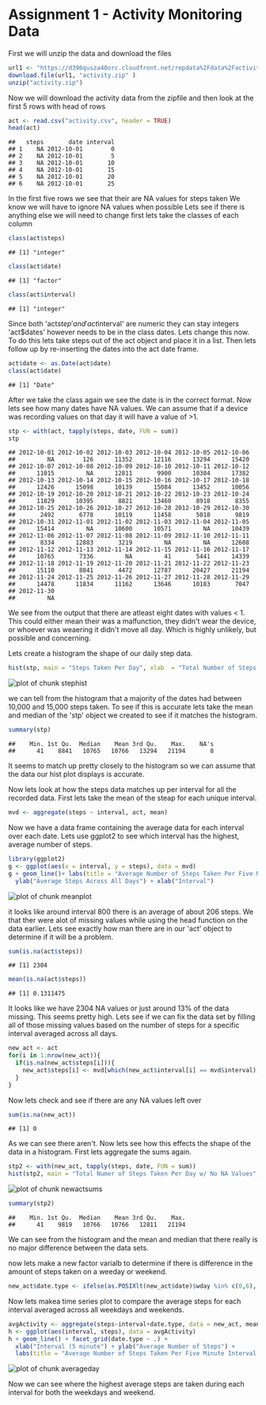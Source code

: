 Assignment 1 - Activity Monitoring Data
=======================================

First we will unzip the data and download the files

```r
url1 <- "https://d396qusza40orc.cloudfront.net/repdata%2Fdata%2Factivity.zip"
download.file(url1, "activity.zip" )
unzip("activity.zip")
```
Now we will download the activity data from the zipfile 
and then look at the first 5 rows with head of rows

```r
act <- read.csv("activity.csv", header = TRUE)
head(act)
```

```
##   steps       date interval
## 1    NA 2012-10-01        0
## 2    NA 2012-10-01        5
## 3    NA 2012-10-01       10
## 4    NA 2012-10-01       15
## 5    NA 2012-10-01       20
## 6    NA 2012-10-01       25
```
In the first five rows we see that their are NA values for steps taken
We know we will have to ignore NA values when possible
Lets see if there is anything else we will need to change
first lets take the classes of each column

```r
class(act$steps)
```

```
## [1] "integer"
```

```r
class(act$date)
```

```
## [1] "factor"
```

```r
class(act$interval)
```

```
## [1] "integer"
```
Since both 'act$step' and 'act$interval' are numeric they can stay integers
'act$dates' however needs to be in the class dates. Lets change this now.
To do this lets take steps out of the act object and place it in a list.
Then lets follow up by re-inserting the dates into the act date frame.

```r
act$date <- as.Date(act$date)
class(act$date)
```

```
## [1] "Date"
```
After we take the class again we see the date is in the correct format.
Now lets see how many dates have NA values. We can assume that if a 
device was recording values on that day it will have a value of >1. 

```r
stp <- with(act, tapply(steps, date, FUN = sum))
stp
```

```
## 2012-10-01 2012-10-02 2012-10-03 2012-10-04 2012-10-05 2012-10-06 
##         NA        126      11352      12116      13294      15420 
## 2012-10-07 2012-10-08 2012-10-09 2012-10-10 2012-10-11 2012-10-12 
##      11015         NA      12811       9900      10304      17382 
## 2012-10-13 2012-10-14 2012-10-15 2012-10-16 2012-10-17 2012-10-18 
##      12426      15098      10139      15084      13452      10056 
## 2012-10-19 2012-10-20 2012-10-21 2012-10-22 2012-10-23 2012-10-24 
##      11829      10395       8821      13460       8918       8355 
## 2012-10-25 2012-10-26 2012-10-27 2012-10-28 2012-10-29 2012-10-30 
##       2492       6778      10119      11458       5018       9819 
## 2012-10-31 2012-11-01 2012-11-02 2012-11-03 2012-11-04 2012-11-05 
##      15414         NA      10600      10571         NA      10439 
## 2012-11-06 2012-11-07 2012-11-08 2012-11-09 2012-11-10 2012-11-11 
##       8334      12883       3219         NA         NA      12608 
## 2012-11-12 2012-11-13 2012-11-14 2012-11-15 2012-11-16 2012-11-17 
##      10765       7336         NA         41       5441      14339 
## 2012-11-18 2012-11-19 2012-11-20 2012-11-21 2012-11-22 2012-11-23 
##      15110       8841       4472      12787      20427      21194 
## 2012-11-24 2012-11-25 2012-11-26 2012-11-27 2012-11-28 2012-11-29 
##      14478      11834      11162      13646      10183       7047 
## 2012-11-30 
##         NA
```
We see from the output that there are atleast eight dates with values < 1.
This could either mean their was a malfunction, they didn't wear the device, or 
whoever was weaering it didn't move all day. Which is highly unlikely, but possible and concerning. 

Lets create a histogram the shape of our daily step data.

```r
hist(stp, main = "Steps Taken Per Day", xlab  = "Total Number of Steps Per Day", col = "red")
```

![plot of chunk stephist](figure/stephist-1.png)



we can tell from the histogram that a majority of the dates had between 10,000 and 15,000
steps taken. To see if this is accurate lets take the mean and median of the 'stp' object
we created to see if it matches the histogram. 

```r
summary(stp)
```

```
##    Min. 1st Qu.  Median    Mean 3rd Qu.    Max.    NA's 
##      41    8841   10765   10766   13294   21194       8
```

It seems to match up pretty closely to the histogram so we can assume that the data our hist plot displays is accurate.
 
Now lets look at how the steps data matches up per interval for all the recorded data.
First lets take the mean of the steap for each unique interval.

```r
mvd <- aggregate(steps ~ interval, act, mean)
```
Now we have a data frame containing the average data for each interval over each date.
Lets use ggplot2 to see which interval has the highest, average number of steps.

```r
library(ggplot2)
g <- ggplot(aes(x = interval, y = steps), data = mvd)
g + geom_line()+ labs(title = "Average Number of Steps Taken Per Five Minute Interval") +
  ylab("Average Steps Across All Days") + xlab("Interval")
```

![plot of chunk meanplot](figure/meanplot-1.png)

it looks like around interval 800 there is an average of about 206 steps.
We that ther were alot of missing values while using the head function on the data earlier.
Lets see exactly how man there are in our 'act' object to determine if it will be a problem.

```r
sum(is.na(act$steps))
```

```
## [1] 2304
```

```r
mean(is.na(act$steps))
```

```
## [1] 0.1311475
```
It looks like we have 2304 NA values or just around 13% of the data missing.
This seems pretty high. Lets see if we can fix the data set by filling all of those missing values based on the number of steps for a specific interval averaged across all days.

```r
new_act <- act
for(i in 1:nrow(new_act)){
  if(is.na(new_act$steps[i])){
    new_act$steps[i] <- mvd[which(new_act$interval[i] == mvd$interval), ]$steps
  }
}
```
Now lets check and see if there are any NA values left over

```r
sum(is.na(new_act))
```

```
## [1] 0
```
As we can see there aren't.
Now lets see how this effects the shape of the data in a histogram. 
First lets aggregate the sums again.

```r
stp2 <- with(new_act, tapply(steps, date, FUN = sum))
hist(stp2, main = "Total Numer of Steps Taken Per Day w/ No NA Values", col = "blue")
```

![plot of chunk newactsums](figure/newactsums-1.png)

```r
summary(stp2)
```

```
##    Min. 1st Qu.  Median    Mean 3rd Qu.    Max. 
##      41    9819   10766   10766   12811   21194
```
We can see from the histogram and the mean and median that there really is no major difference between the data sets.

now lets make a new factor varialb to determine if there is difference in the amount of steps taken on a weeday or weekend.

```r
new_act$date.type <- ifelse(as.POSIXlt(new_act$date)$wday %in% c(0,6), "weekend", "weekday")
```
Now lets makea time series plot to compare the average steps for each interval averaged across all weekdays and weekends.

```r
avgActivity <- aggregate(steps~interval+date.type, data = new_act, mean)
h <- ggplot(aes(interval, steps), data = avgActivity)
h + geom_line() + facet_grid(date.type ~ .) + 
  xlab("Interval (5 minute") + ylab("Average Number of Steps") + 
  labs(title = "Average Number of Steps Taken Per Five Minute Interval w/ Data Type")
```

![plot of chunk averageday](figure/averageday-1.png)

Now we can see where the highest average steps are taken during each interval for both the weekdays and weekend.
